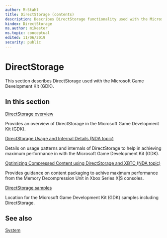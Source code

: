 ```yaml
---
author: M-Stahl
title: DirectStorage (contents)
description: Describes DirectStorage functionality used with the Microsoft Game Development Kit (GDK).
kindex: DirectStorage
ms.author: mikester
ms.topic: conceptual
edited: 11/06/2019
security: public
---
```


# DirectStorage

This section describes DirectStorage used with the Microsoft Game Development Kit (GDK).

## In this section

[DirectStorage overview](directstorage/directstorage-overview.md)

Provides an overview of DirectStorage in the Microsoft Game Development Kit (GDK).

[DirectStorage Usage and Internal Details (NDA topic)](directstorage/directstorage-white-paper.md)

Details on usage patterns and internals of DirectStorage to help in achieving maximum performance in with the Microsoft Game Development Kit (GDK).

[Optimizing Compressed Content using DirectStorage and XBTC (NDA topic)](directstorage/directstorage-compression.md)

Provides guidance on content packaging to achive maximum performance from the Memory Decompression Unit in Xbox Series X&#124;S consoles.

[DirectStorage samples](https://aka.ms/gdkdl)

Location for the Microsoft Game Development Kit (GDK) samples including DirectStorage.

## See also

[System](../gc-system-toc.md)